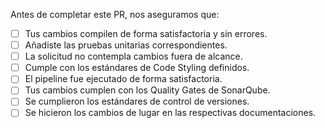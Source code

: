 Antes de completar este PR, nos aseguramos que:

- [ ] Tus cambios compilen de forma satisfactoria y sin errores.
- [ ] Añadiste las pruebas unitarias correspondientes.
- [ ] La solicitud no contempla cambios fuera de alcance.
- [ ] Cumple con los estándares de Code Styling definidos.
- [ ] El pipeline fue ejecutado de forma satisfactoria.
- [ ] Tus cambios cumplen con los Quality Gates de SonarQube.
- [ ] Se cumplieron los estándares de control de versiones.
- [ ] Se hicieron los cambios de lugar en las respectivas documentaciones.